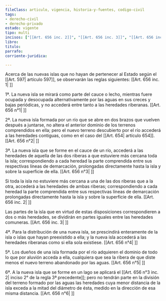 ```yaml
---
fileClass: articulo, vigencia, historia-y-fuentes, codigo-civil
tags:
- derecho-civil
- derecho-privado
estado: vigente
tipo: multi
incisos: ["[[Art. 656 inc. 2]]", "[[Art. 656 inc. 3]]", "[[Art. 656 inc. 1]]"]
libro:
titulo:
parrafo:
corriente-juridica:

---
```

Acerca de las nuevas islas que no hayan de pertenecer al Estado según el [[Art. 597| artículo 597]], se observarán las reglas siguientes: [[Art. 656 inc. 1| ]]

1ª. La nueva isla se mirará como parte del cauce o lecho, mientras fuere ocupada y desocupada alternativamente por las aguas en sus creces y bajas periódicas, y no accederá entre tanto a las heredades riberanas. [[Art. 656 n°1| ]]

2ª. La nueva isla formada por un río que se abre en dos brazos que vuelven después a juntarse, no altera el anterior dominio de los terrenos comprendidos en ella; pero el nuevo terreno descubierto por el río accederá a las heredades contiguas, como en el caso del [[Art. 654| artículo 654]]. [[Art. 656 n°2| ]]

3ª. La nueva isla que se forme en el cauce de un río, accederá a las heredades de aquella de las dos riberas a que estuviere más cercana toda la isla; correspondiendo a cada heredad la parte comprendida entre sus respectivas líneas de demarcación, prolongadas directamente hasta la isla y sobre la superficie de ella. [[Art. 656 n°3| ]]

Si toda la isla no estuviere más cercana a una de las dos riberas que a la otra, accederá a las heredades de ambas riberas; correspondiendo a cada heredad la parte comprendida entre sus respectivas líneas de demarcación prolongadas directamente hasta la isla y sobre la superficie de ella. [[Art. 656 inc. 2| ]]

Las partes de la isla que en virtud de estas disposiciones correspondieren a dos o más heredades, se dividirán en partes iguales entre las heredades comuneras. [[Art. 656 inc. 3| ]]

4ª. Para la distribución de una nueva isla, se prescindirá enteramente de la isla o islas que hayan preexistido a ella; y la nueva isla accederá a las heredades riberanas como si ella sola existiese. [[Art. 656 n°4| ]]

5ª. Los dueños de una isla formada por el río adquieren el dominio de todo lo que por aluvión acceda a ella, cualquiera que sea la ribera de que diste menos el nuevo terreno abandonado por las aguas. [[Art. 656 n°5| ]]

6ª. A la nueva isla que se forme en un lago se aplicará el [[Art. 656 n°3 inc. 2| inciso 2° de la regla 3ª precedente]]; pero no tendrán parte en la división del terreno formado por las aguas las heredades cuya menor distancia de la isla exceda a la mitad del diámetro de ésta, medido en la dirección de esa misma distancia. [[Art. 656 n°6| ]]